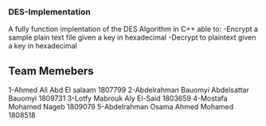 ### DES-Implementation
A fully function implentation of the DES Algorithm in C++ able to:
-Encrypt a sample plain text file given a key in hexadecimal
-Decrypt to plaintext given a key in hexadecimal

## Team Memebers
1-Ahmed Ali Abd El salaam 1807799
2-Abdelrahman Bauomyi Abdelsattar Bauomyi 1809731
3-Lotfy Mabrouk Aly El-Said 1803659
4-Mostafa Mohamed Nageb 1809079
5-Abdelrahman Osama Ahmed Mohamed 1808518 
